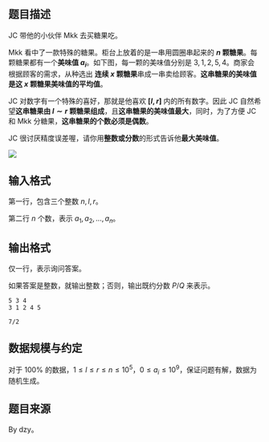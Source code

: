## 题目描述

JC 带他的小伙伴 Mkk 去买糖果吃。

Mkk 看中了一款特殊的糖果。柜台上放着的是一串用圆圈串起来的 **$n$ 颗糖果**。每颗糖果都有一个**美味值 $a_i$**。如下图，每一颗的美味值分别是 $3,1,2,5,4$。商家会根据顾客的需求，从种选出 **连续 $x$ 颗糖果**串成一串卖给顾客。**这串糖果的美味值是这 $x$ 颗糖果美味值的平均值**。

JC 对数字有一个特殊的喜好，那就是他喜欢 **$[l,r]$** 内的所有数字。因此 JC 自然希望**这串糖果由 $l\sim r$ 颗糖果组成**，且**这串糖果的美味值最大**，同时，为了方便 JC 和 Mkk 分糖果，**这串糖果的个数必须是偶数**。

JC 很讨厌精度误差喔，请你用**整数或分数**的形式告诉他**最大美味值**。

![](file://pic1.jpg)

## 输入格式

第一行，包含三个整数 $n,l,r$。

第二行 $n$ 个数，表示 $a_1,a_2,\ldots,a_n$。

## 输出格式

仅一行，表示询问答案。

如果答案是整数，就输出整数；否则，输出既约分数 $P/Q$ 来表示。

```input1
5 3 4
3 1 2 4 5
```

```output1
7/2
```

## 数据规模与约定
对于 $100\%$ 的数据，$1\leq l\leq r\leq n\leq 10^5$，$0\leq a_i\leq 10^9$，保证问题有解，数据为随机生成。

## 题目来源
By dzy。